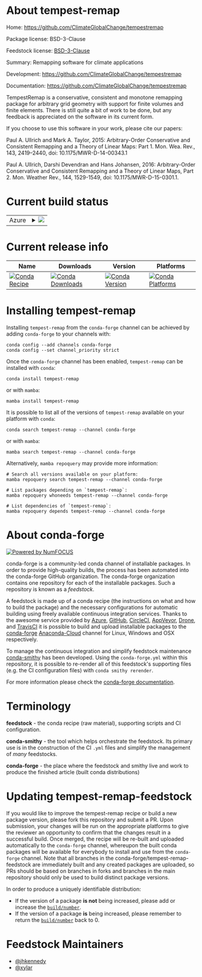 About tempest-remap
===================

Home: https://github.com/ClimateGlobalChange/tempestremap

Package license: BSD-3-Clause

Feedstock license: [BSD-3-Clause](https://github.com/conda-forge/tempest-remap-feedstock/blob/main/LICENSE.txt)

Summary: Remapping software for climate applications

Development: https://github.com/ClimateGlobalChange/tempestremap

Documentation: https://github.com/ClimateGlobalChange/tempestremap

TempestRemap is a conservative, consistent and monotone remapping package
for arbitrary grid geometry with support for finite volumes and finite
elements. There is still quite a bit of work to be done, but any feedback is
appreciated on the software in its current form.

If you choose to use this software in your work, please cite our papers:

Paul A. Ullrich and Mark A. Taylor, 2015: Arbitrary-Order Conservative and
Consistent Remapping and a Theory of Linear Maps: Part 1. Mon. Wea. Rev.,
143, 2419–2440, doi: 10.1175/MWR-D-14-00343.1

Paul A. Ullrich, Darshi Devendran and Hans Johansen, 2016: Arbitrary-Order
Conservative and Consistent Remapping and a Theory of Linear Maps, Part 2.
Mon. Weather Rev., 144, 1529-1549, doi: 10.1175/MWR-D-15-0301.1.


Current build status
====================


<table>
    
  <tr>
    <td>Azure</td>
    <td>
      <details>
        <summary>
          <a href="https://dev.azure.com/conda-forge/feedstock-builds/_build/latest?definitionId=6527&branchName=main">
            <img src="https://dev.azure.com/conda-forge/feedstock-builds/_apis/build/status/tempest-remap-feedstock?branchName=main">
          </a>
        </summary>
        <table>
          <thead><tr><th>Variant</th><th>Status</th></tr></thead>
          <tbody><tr>
              <td>linux_64</td>
              <td>
                <a href="https://dev.azure.com/conda-forge/feedstock-builds/_build/latest?definitionId=6527&branchName=main">
                  <img src="https://dev.azure.com/conda-forge/feedstock-builds/_apis/build/status/tempest-remap-feedstock?branchName=main&jobName=linux&configuration=linux_64_" alt="variant">
                </a>
              </td>
            </tr><tr>
              <td>osx_64</td>
              <td>
                <a href="https://dev.azure.com/conda-forge/feedstock-builds/_build/latest?definitionId=6527&branchName=main">
                  <img src="https://dev.azure.com/conda-forge/feedstock-builds/_apis/build/status/tempest-remap-feedstock?branchName=main&jobName=osx&configuration=osx_64_" alt="variant">
                </a>
              </td>
            </tr><tr>
              <td>osx_arm64</td>
              <td>
                <a href="https://dev.azure.com/conda-forge/feedstock-builds/_build/latest?definitionId=6527&branchName=main">
                  <img src="https://dev.azure.com/conda-forge/feedstock-builds/_apis/build/status/tempest-remap-feedstock?branchName=main&jobName=osx&configuration=osx_arm64_" alt="variant">
                </a>
              </td>
            </tr>
          </tbody>
        </table>
      </details>
    </td>
  </tr>
</table>

Current release info
====================

| Name | Downloads | Version | Platforms |
| --- | --- | --- | --- |
| [![Conda Recipe](https://img.shields.io/badge/recipe-tempest--remap-green.svg)](https://anaconda.org/conda-forge/tempest-remap) | [![Conda Downloads](https://img.shields.io/conda/dn/conda-forge/tempest-remap.svg)](https://anaconda.org/conda-forge/tempest-remap) | [![Conda Version](https://img.shields.io/conda/vn/conda-forge/tempest-remap.svg)](https://anaconda.org/conda-forge/tempest-remap) | [![Conda Platforms](https://img.shields.io/conda/pn/conda-forge/tempest-remap.svg)](https://anaconda.org/conda-forge/tempest-remap) |

Installing tempest-remap
========================

Installing `tempest-remap` from the `conda-forge` channel can be achieved by adding `conda-forge` to your channels with:

```
conda config --add channels conda-forge
conda config --set channel_priority strict
```

Once the `conda-forge` channel has been enabled, `tempest-remap` can be installed with `conda`:

```
conda install tempest-remap
```

or with `mamba`:

```
mamba install tempest-remap
```

It is possible to list all of the versions of `tempest-remap` available on your platform with `conda`:

```
conda search tempest-remap --channel conda-forge
```

or with `mamba`:

```
mamba search tempest-remap --channel conda-forge
```

Alternatively, `mamba repoquery` may provide more information:

```
# Search all versions available on your platform:
mamba repoquery search tempest-remap --channel conda-forge

# List packages depending on `tempest-remap`:
mamba repoquery whoneeds tempest-remap --channel conda-forge

# List dependencies of `tempest-remap`:
mamba repoquery depends tempest-remap --channel conda-forge
```


About conda-forge
=================

[![Powered by
NumFOCUS](https://img.shields.io/badge/powered%20by-NumFOCUS-orange.svg?style=flat&colorA=E1523D&colorB=007D8A)](https://numfocus.org)

conda-forge is a community-led conda channel of installable packages.
In order to provide high-quality builds, the process has been automated into the
conda-forge GitHub organization. The conda-forge organization contains one repository
for each of the installable packages. Such a repository is known as a *feedstock*.

A feedstock is made up of a conda recipe (the instructions on what and how to build
the package) and the necessary configurations for automatic building using freely
available continuous integration services. Thanks to the awesome service provided by
[Azure](https://azure.microsoft.com/en-us/services/devops/), [GitHub](https://github.com/),
[CircleCI](https://circleci.com/), [AppVeyor](https://www.appveyor.com/),
[Drone](https://cloud.drone.io/welcome), and [TravisCI](https://travis-ci.com/)
it is possible to build and upload installable packages to the
[conda-forge](https://anaconda.org/conda-forge) [Anaconda-Cloud](https://anaconda.org/)
channel for Linux, Windows and OSX respectively.

To manage the continuous integration and simplify feedstock maintenance
[conda-smithy](https://github.com/conda-forge/conda-smithy) has been developed.
Using the ``conda-forge.yml`` within this repository, it is possible to re-render all of
this feedstock's supporting files (e.g. the CI configuration files) with ``conda smithy rerender``.

For more information please check the [conda-forge documentation](https://conda-forge.org/docs/).

Terminology
===========

**feedstock** - the conda recipe (raw material), supporting scripts and CI configuration.

**conda-smithy** - the tool which helps orchestrate the feedstock.
                   Its primary use is in the construction of the CI ``.yml`` files
                   and simplify the management of *many* feedstocks.

**conda-forge** - the place where the feedstock and smithy live and work to
                  produce the finished article (built conda distributions)


Updating tempest-remap-feedstock
================================

If you would like to improve the tempest-remap recipe or build a new
package version, please fork this repository and submit a PR. Upon submission,
your changes will be run on the appropriate platforms to give the reviewer an
opportunity to confirm that the changes result in a successful build. Once
merged, the recipe will be re-built and uploaded automatically to the
`conda-forge` channel, whereupon the built conda packages will be available for
everybody to install and use from the `conda-forge` channel.
Note that all branches in the conda-forge/tempest-remap-feedstock are
immediately built and any created packages are uploaded, so PRs should be based
on branches in forks and branches in the main repository should only be used to
build distinct package versions.

In order to produce a uniquely identifiable distribution:
 * If the version of a package **is not** being increased, please add or increase
   the [``build/number``](https://docs.conda.io/projects/conda-build/en/latest/resources/define-metadata.html#build-number-and-string).
 * If the version of a package **is** being increased, please remember to return
   the [``build/number``](https://docs.conda.io/projects/conda-build/en/latest/resources/define-metadata.html#build-number-and-string)
   back to 0.

Feedstock Maintainers
=====================

* [@jhkennedy](https://github.com/jhkennedy/)
* [@xylar](https://github.com/xylar/)

